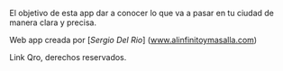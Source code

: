  El objetivo de esta app dar a conocer lo que va a pasar en tu ciudad de manera clara y precisa. 

 Web app creada por [*Sergio Del Rio*] (www.alinfinitoymasalla.com)

 Link Qro, derechos reservados.